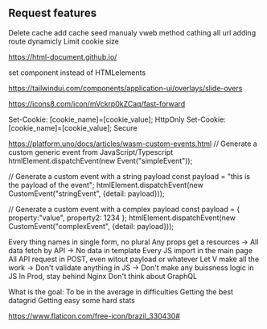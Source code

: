 
## Request features
Delete cache
add cache seed manualy
vweb method cathing all url
adding route dynamicly
Limit cookie size

https://html-document.github.io/

set component instead of HTMLelements

https://tailwindui.com/components/application-ui/overlays/slide-overs

https://icons8.com/icon/mVckrp0kZCaq/fast-forward

Set-Cookie: [cookie_name]=[cookie_value]; HttpOnly
Set-Cookie: [cookie_name]=[cookie_value]; Secure

https://platform.uno/docs/articles/wasm-custom-events.html
// Generate a custom generic event from JavaScript/Typescript
htmlElement.dispatchEvent(new Event("simpleEvent"));

// Generate a custom event with a string payload
const payload = "this is the payload of the event";
htmlElement.dispatchEvent(new CustomEvent("stringEvent", {detail: payload}));

// Generate a custom event with a complex payload
const payload = { property:"value", property2: 1234 };
htmlElement.dispatchEvent(new CustomEvent("complexEvent", {detail: payload}));



Every thing names in single form, no plural
Any props get a resources -> All data fetch by API -> No data in template
Every JS import in the main page
All API request in POST, even witout payload or whatever
Let V make all the work -> Don't validate anything in JS -> Don't make any buissness logic in JS
In Prod, stay behind Nginx
Don't think about GraphQL



What is the goal:
To be in the average in difficulties
Getting the best datagrid
Getting easy some hard stats 

https://www.flaticon.com/free-icon/brazil_330430#